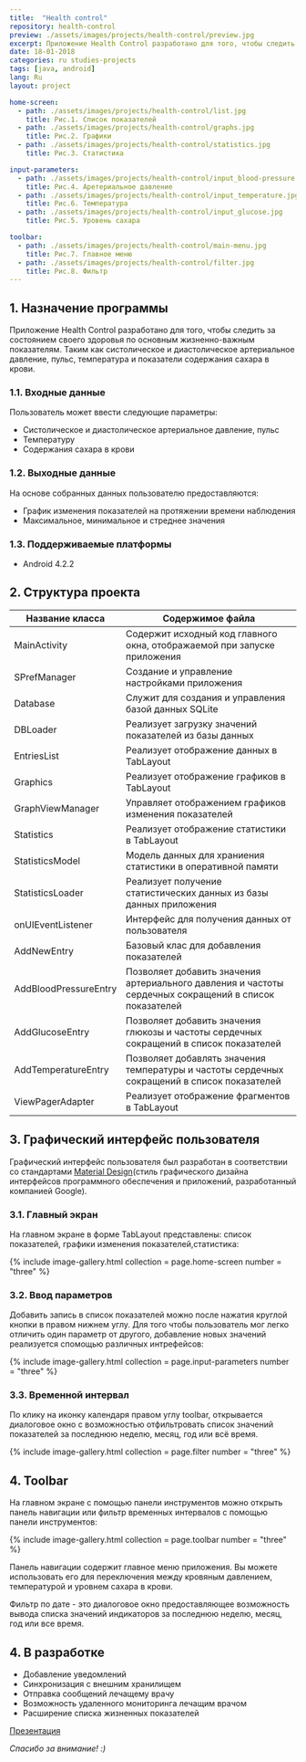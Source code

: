 ```yaml
---
title:  "Health control"
repository: health-control
preview: ./assets/images/projects/health-control/preview.jpg
excerpt: Приложение Health Control разработано для того, чтобы следить за состоянием своего здоровья по основным жизненно-важным показателям. Таким как систолическое и диастолическое артериальное давление, пульс, температура и показатели содержания сахара в крови
date: 18-01-2018
categories: ru studies-projects
tags: [java, android]
lang: Ru
layout: project

home-screen:
  - path: ./assets/images/projects/health-control/list.jpg
    title: Рис.1. Список показателей
  - path: ./assets/images/projects/health-control/graphs.jpg
    title: Рис.2. Графики
  - path: ./assets/images/projects/health-control/statistics.jpg
    title: Рис.3. Статистика

input-parameters:
  - path: ./assets/images/projects/health-control/input_blood-pressure.jpg
    title: Рис.4. Аретериальное давление
  - path: ./assets/images/projects/health-control/input_temperature.jpg
    title: Рис.6. Температура
  - path: ./assets/images/projects/health-control/input_glucose.jpg
    title: Рис.5. Уровень сахара

toolbar:
  - path: ./assets/images/projects/health-control/main-menu.jpg
    title: Рис.7. Главное меню
  - path: ./assets/images/projects/health-control/filter.jpg
    title: Рис.8. Фильтр
---
```


## 1. Назначение программы

Приложение Health Control разработано для того, чтобы следить за состоянием своего здоровья по основным жизненно-важным показателям. Таким как систолическое и диастолическое артериальное давление, пульс, температура и показатели содержания сахара в крови. 

### 1.1. Входные данные
Пользователь может ввести следующие параметры:
*	Систолическое и диастолическое артериальное давление, пульс
*	Температуру
*	Содержания сахара в крови

### 1.2. Выходные данные
На основе собранных данных пользователю предоставляются:
* График изменения показателей на протяжении времени наблюдения
* Максимальное, минимальное и стреднее значения

### 1.3. Поддерживаемые платформы
* Android 4.2.2

## 2. Структура проекта

Название класса         | Содержимое файла
------------------------|-----------------------
MainActivity            | Содержит исходный код главного окна, отображаемой при запуске приложения
SPrefManager            | Создание и управление настройками приложения
Database                | Служит для создания и управления базой данных SQLite
DBLoader                | Реализует загрузку значений показателей из базы данных
EntriesList             | Реализует отображение данных в TabLayout
Graphics                | Реализует отображение графиков в TabLayout
GraphViewManager        | Управляет отображением графиков изменения показателей
Statistics              | Реализует отображение статистики в TabLayout
StatisticsModel         | Модель данных для храниения статистики в оперативной памяти
StatisticsLoader        | Реализует получение статистических данных из базы данных приложения
onUIEventListener       | Интерфейс для получения данных от пользователя
AddNewEntry             | Базовый клас для добавления показателей
AddBloodPressureEntry   | Позволяет добавить значения артериального давления и частоты сердечных сокращений в список показателей
AddGlucoseEntry         | Позволяет добавить значения глюкозы и частоты сердечных сокращений в список показателей
AddTemperatureEntry     | Позволяет добавлять значения температуры и частоты сердечных сокращений в список показателей
ViewPagerAdapter        | Реализует отображение фрагментов в TabLayout

## 3. Графический интерфейс пользователя

Графический интерфейс пользователя был разработан в соответствии со стандартами [Material Design](https://material.io/design)(стиль графического дизайна интерфейсов программного обеспечения и приложений, разработанный компанией Google).

### 3.1. Главный экран
На главном экране в форме TabLayout представлены: список показателей, графики изменения показателей,статистика:

{% include image-gallery.html collection = page.home-screen number = "three" %}

### 3.2. Ввод параметров
Добавить запись в список показателей можно после нажатия круглой кнопки в правом нижнем углу. Для того чтобы пользователь мог легко отличить один параметр от другого, добавление новых значений реализуется спомощью различных интрефейсов:

{% include image-gallery.html collection = page.input-parameters number = "three" %}

### 3.3. Временной интервал
По клику на иконку календаря правом углу toolbar, открывается диалоговое окно с возможностью отфильтровать список значений показателей за последнюю неделю, месяц, год или всё время.

{% include image-gallery.html collection = page.filter number = "three" %}

## 4. Toolbar

На главном экране с помощью панели инструментов можно открыть панель навигации или фильтр временных интервалов с помощью панели инструментов:

{% include image-gallery.html collection = page.toolbar number = "three" %}

Панель навигации содержит главное меню приложения. Вы можете использовать его для переключения между кровяным давлением, температурой и уровнем сахара в крови.

Фильтр по дате - это диалоговое окно предоставляющее возможность вывода списка значений индикаторов за последнюю неделю, месяц, год или все время.

## 4. В разработке

* Добавление уведомлений
* Синхронизация с внешним хранилищем
* Отправка сообщений лечащему врачу
* Возможность удаленного мониторинга лечащим врачом
* Расширение списка жизненных показателей

[Презентация](https://docs.google.com/presentation/d/1a9SwAdmL8QVefqb9JyC7v8m1xJ9EGuzfADoNHQ5wwTM/)

_Спасибо за внимание! :)_
